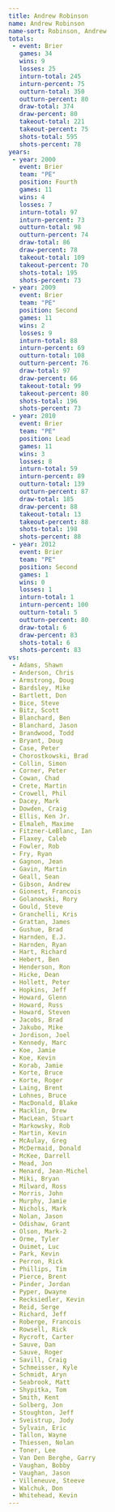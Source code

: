 ```yaml
---
title: Andrew Robinson
name: Andrew Robinson
name-sort: Robinson, Andrew
totals:
 - event: Brier
   games: 34
   wins: 9
   losses: 25
   inturn-total: 245
   inturn-percent: 75
   outturn-total: 350
   outturn-percent: 80
   draw-total: 374
   draw-percent: 80
   takeout-total: 221
   takeout-percent: 75
   shots-total: 595
   shots-percent: 78
years:
 - year: 2000
   event: Brier
   team: "PE"
   position: Fourth
   games: 11
   wins: 4
   losses: 7
   inturn-total: 97
   inturn-percent: 73
   outturn-total: 98
   outturn-percent: 74
   draw-total: 86
   draw-percent: 78
   takeout-total: 109
   takeout-percent: 70
   shots-total: 195
   shots-percent: 73
 - year: 2009
   event: Brier
   team: "PE"
   position: Second
   games: 11
   wins: 2
   losses: 9
   inturn-total: 88
   inturn-percent: 69
   outturn-total: 108
   outturn-percent: 76
   draw-total: 97
   draw-percent: 66
   takeout-total: 99
   takeout-percent: 80
   shots-total: 196
   shots-percent: 73
 - year: 2010
   event: Brier
   team: "PE"
   position: Lead
   games: 11
   wins: 3
   losses: 8
   inturn-total: 59
   inturn-percent: 89
   outturn-total: 139
   outturn-percent: 87
   draw-total: 185
   draw-percent: 88
   takeout-total: 13
   takeout-percent: 88
   shots-total: 198
   shots-percent: 88
 - year: 2012
   event: Brier
   team: "PE"
   position: Second
   games: 1
   wins: 0
   losses: 1
   inturn-total: 1
   inturn-percent: 100
   outturn-total: 5
   outturn-percent: 80
   draw-total: 6
   draw-percent: 83
   shots-total: 6
   shots-percent: 83
vs:
 - Adams, Shawn
 - Anderson, Chris
 - Armstrong, Doug
 - Bardsley, Mike
 - Bartlett, Don
 - Bice, Steve
 - Bitz, Scott
 - Blanchard, Ben
 - Blanchard, Jason
 - Brandwood, Todd
 - Bryant, Doug
 - Case, Peter
 - Chorostkowski, Brad
 - Collin, Simon
 - Corner, Peter
 - Cowan, Chad
 - Crete, Martin
 - Crowell, Phil
 - Dacey, Mark
 - Dowden, Craig
 - Ellis, Ken Jr.
 - Elmaleh, Maxime
 - Fitzner-LeBlanc, Ian
 - Flaxey, Caleb
 - Fowler, Rob
 - Fry, Ryan
 - Gagnon, Jean
 - Gavin, Martin
 - Geall, Sean
 - Gibson, Andrew
 - Gionest, Francois
 - Golanowski, Rory
 - Gould, Steve
 - Granchelli, Kris
 - Grattan, James
 - Gushue, Brad
 - Harnden, E.J.
 - Harnden, Ryan
 - Hart, Richard
 - Hebert, Ben
 - Henderson, Ron
 - Hicke, Dean
 - Hollett, Peter
 - Hopkins, Jeff
 - Howard, Glenn
 - Howard, Russ
 - Howard, Steven
 - Jacobs, Brad
 - Jakubo, Mike
 - Jordison, Joel
 - Kennedy, Marc
 - Koe, Jamie
 - Koe, Kevin
 - Korab, Jamie
 - Korte, Bruce
 - Korte, Roger
 - Laing, Brent
 - Lohnes, Bruce
 - MacDonald, Blake
 - Macklin, Drew
 - MacLean, Stuart
 - Markowsky, Rob
 - Martin, Kevin
 - McAulay, Greg
 - McDermaid, Donald
 - McKee, Darrell
 - Mead, Jon
 - Menard, Jean-Michel
 - Miki, Bryan
 - Milward, Ross
 - Morris, John
 - Murphy, Jamie
 - Nichols, Mark
 - Nolan, Jason
 - Odishaw, Grant
 - Olson, Mark-2
 - Orme, Tyler
 - Ouimet, Luc
 - Park, Kevin
 - Perron, Rick
 - Phillips, Tim
 - Pierce, Brent
 - Pinder, Jordan
 - Pyper, Dwayne
 - Recksiedler, Kevin
 - Reid, Serge
 - Richard, Jeff
 - Roberge, Francois
 - Rowsell, Rick
 - Rycroft, Carter
 - Sauve, Dan
 - Sauve, Roger
 - Savill, Craig
 - Schmeisser, Kyle
 - Schmidt, Aryn
 - Seabrook, Matt
 - Shypitka, Tom
 - Smith, Kent
 - Solberg, Jon
 - Stoughton, Jeff
 - Sveistrup, Jody
 - Sylvain, Eric
 - Tallon, Wayne
 - Thiessen, Nolan
 - Toner, Lee
 - Van Den Berghe, Garry
 - Vaughan, Bobby
 - Vaughan, Jason
 - Villeneuve, Steeve
 - Walchuk, Don
 - Whitehead, Kevin
---
```

